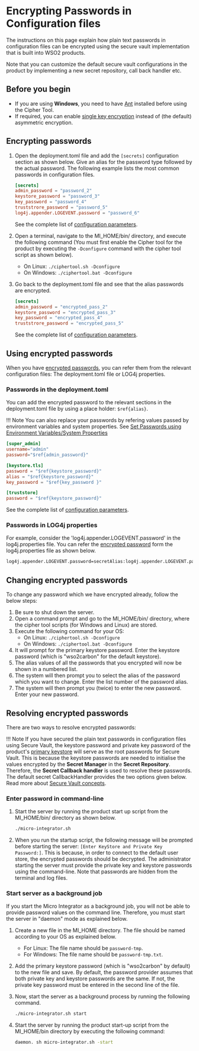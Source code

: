 # Encrypting Passwords in Configuration files

The instructions on this page explain how plain text passwords in configuration files can be encrypted using the secure vault implementation that is built into WSO2 products. 

Note that you can customize the default secure vault configurations in the product by implementing a new secret repository, call back handler etc.

## Before you begin

- If you are using **Windows**, you need to have [Ant](http://ant.apache.org/) installed before using the Cipher Tool.
- If required, you can enable [single key encryption](../../setup/security/single_key_encryption.md) instead of (the default) asymmetric encryption.

## Encrypting passwords

1. Open the deployment.toml file and add the `[secrets]` configuration section as shown below. Give an alias for the password type followed by the actual password. The following example lists the most common passwords in configuration files.

    ```toml
    [secrets]
    admin_password = "password_2"
    keystore_password = "password_3"
    key_password = "password_4"
    truststrore_password = "password_5"
    log4j.appender.LOGEVENT.password = "password_6"
    ```

    See the complete list of [configuration parameters](../../references/config-catalog.md).

2. Open a terminal, navigate to the MI_HOME/bin/ directory, and execute the following command (You must first enable the Cipher tool for the product by executing the `-Dconfigure` command with the cipher tool script as shown below).
    * On Linux: `./ciphertool.sh -Dconfigure`
    * On Windows: `./ciphertool.bat -Dconfigure`

3. Go back to the deployment.toml file and see that the alias passwords are encrypted.
    ```toml
    [secrets]
    admin_password = "encrypted_pass_2"
    keystore_password = "encrypted_pass_3"
    key_password = "encrypted_pass_4"
    truststrore_password = "encrypted_pass_5"
    ```

    See the complete list of [configuration parameters](../../references/config-catalog.md).

## Using encrypted passwords
When you have [encrypted passwords](#encrypting-passwords), you can refer them from the relevant configuration files: The deployment.toml file or LOG4j properties.

### Passwords in the deployment.toml

You can add the encrypted password to the relevant sections in the deployment.toml file by using a place holder: `$ref{alias}`. 

!!! Note
    You can also replace your passwords by refering values passed by environment variables and system properties. See [Set Passwords using Environment Variables/System Properties](../../setup/security/replace_passwords_env_variables_sys_properties.md)

```toml
[super_admin]
username="admin"
password="$ref{admin_password}"

[keystore.tls]
password = "$ref{keystore_password}" 
alias = "$ref{keystore_password}" 
key_password = "$ref{key_password }"  

[truststore]                  
password = "$ref{keystore_password}" 
```

See the complete list of [configuration parameters](../../references/config-catalog.md).

### Passwords in LOG4j properties
For example, consider the 'log4j.appender.LOGEVENT.password' in the log4j.properties file. You can refer the [encrypted password](#encrypting-passwords) form the log4j.properties file as shown below.

```bash
log4j.appender.LOGEVENT.password=secretAlias:log4j.appender.LOGEVENT.password
```

## Changing encrypted passwords

To change any password which we have encrypted already, follow the below steps:

1. Be sure to shut down the server.
2. Open a command prompt and go to the MI_HOME/bin/ directory, where the cipher tool scripts (for Windows and Linux) are stored.
3. Execute the following command for your OS:
    * On Linux: `./ciphertool.sh -Dconfigure`
    * On Windows: `./ciphertool.bat -Dconfigure`
4. It will prompt for the primary keystore password. Enter the keystore password (which is "wso2carbon" for the default keystore).
5. The alias values of all the passwords that you encrypted will now be shown in a numbered list.
6. The system will then prompt you to select the alias of the password which you want to change. Enter the list number of the password alias.
7. The system will then prompt you (twice) to enter the new password. Enter your new password.

## Resolving encrypted passwords

There are two ways to resolve encrypted passwords:

!!! Note
    If you have secured the plain text passwords in configuration files using Secure Vault, the keystore password and private key password of the product's [primary keystore](../../setup/security/configuring_keystores.md) will serve as the root passwords for Secure Vault. This is because the keystore passwords are needed to initialise the values encrypted by the **Secret Manager** in the **Secret Repository**. Therefore, the **Secret Callback handler** is used to resolve these passwords. The default secret CallbackHandler provides the two options given below. Read more about [Secure Vault concepts](../../references/security/customizing-secure-vault.md).

### Enter password in command-line
1. Start the server by running the product start up script from the MI_HOME/bin/ directory as shown below.
   ```bash
   ./micro-integrator.sh
   ```
2. When you run the startup script, the following message will be prompted before starting the server: `[Enter KeyStore and Private Key Password:]`. This is because, in order to connect to the default user store, the encrypted passwords should be decrypted. The administrator starting the server must provide the private key and keystore passwords using the command-line. Note that passwords are hidden from the terminal and log files.

### Start server as a background job

If you start the Micro Integrator as a background job, you will not be able to provide password values on the command line. Therefore, you must start the server in "daemon" mode as explained below.

1. Create a new file in the MI_HOME directory. The file should be named according to your OS as explained below.

    * For Linux: The file name should be `password-tmp`.
    * For Windows: The file name should be `password-tmp.txt`.

2. Add the primary keystore password (which is "wso2carbon" by default) to the new file and save. By default, the password provider assumes that both private key and keystore passwords are the same. If not, the private key password must be entered in the second line of the file.

3. Now, start the server as a background process by running the following command.
   ```bash
   ./micro-integrator.sh start
   ```
4. Start the server by running the product start-up script from the MI_HOME/bin directory by executing the following command:
   ```bash
   daemon. sh micro-integrator.sh -start
   ```